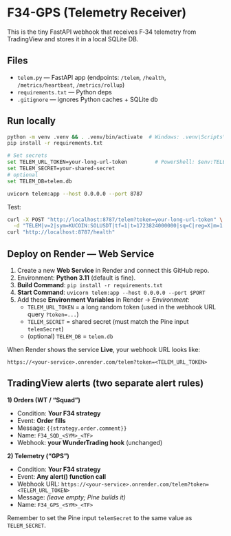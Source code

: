 
# F34-GPS (Telemetry Receiver)

This is the tiny FastAPI webhook that receives F‑34 telemetry from TradingView and stores it in a local SQLite DB.

## Files
- `telem.py` — FastAPI app (endpoints: `/telem`, `/health`, `/metrics/heartbeat`, `/metrics/rollup`)
- `requirements.txt` — Python deps
- `.gitignore` — ignores Python caches + SQLite db

## Run locally
```bash
python -m venv .venv && . .venv/bin/activate  # Windows: .venv\Scripts\activate
pip install -r requirements.txt

# Set secrets
set TELEM_URL_TOKEN=your-long-url-token         # PowerShell: $env:TELEM_URL_TOKEN="..."
set TELEM_SECRET=your-shared-secret
# optional
set TELEM_DB=telem.db

uvicorn telem:app --host 0.0.0.0 --port 8787
```

Test:
```bash
curl -X POST "http://localhost:8787/telem?token=your-long-url-token" \
  -d "TELEM|v=2|sym=KUCOIN:SOLUSDT|tf=1|t=1723824000000|sq=C|reg=X|m=1|sc=12.3|d=2.1|al=7|atrx=1.12|sig=HB|sec=your-shared-secret"
curl "http://localhost:8787/health"
```

## Deploy on Render — Web Service
1) Create a new **Web Service** in Render and connect this GitHub repo.
2) Environment: **Python 3.11** (default is fine).
3) **Build Command**: `pip install -r requirements.txt`
4) **Start Command**: `uvicorn telem:app --host 0.0.0.0 --port $PORT`
5) Add these **Environment Variables** in Render → *Environment*:
   - `TELEM_URL_TOKEN` = a long random token (used in the webhook URL query `?token=...`)
   - `TELEM_SECRET`    = shared secret (must match the Pine input `telemSecret`)
   - (optional) `TELEM_DB` = `telem.db`

When Render shows the service **Live**, your webhook URL looks like:
```
https://<your-service>.onrender.com/telem?token=<TELEM_URL_TOKEN>
```

## TradingView alerts (two separate alert rules)
**1) Orders (WT / “Squad”)**
- Condition: **Your F34 strategy**
- Event: **Order fills**
- Message: `{{strategy.order.comment}}`
- Name: `F34_SQD_<SYM>_<TF>`
- Webhook: **your WunderTrading hook** (unchanged)

**2) Telemetry (“GPS”)**
- Condition: **Your F34 strategy**
- Event: **Any alert() function call**
- Webhook URL: `https://<your-service>.onrender.com/telem?token=<TELEM_URL_TOKEN>`
- Message: *(leave empty; Pine builds it)*
- Name: `F34_GPS_<SYM>_<TF>`

Remember to set the Pine input `telemSecret` to the same value as `TELEM_SECRET`.
